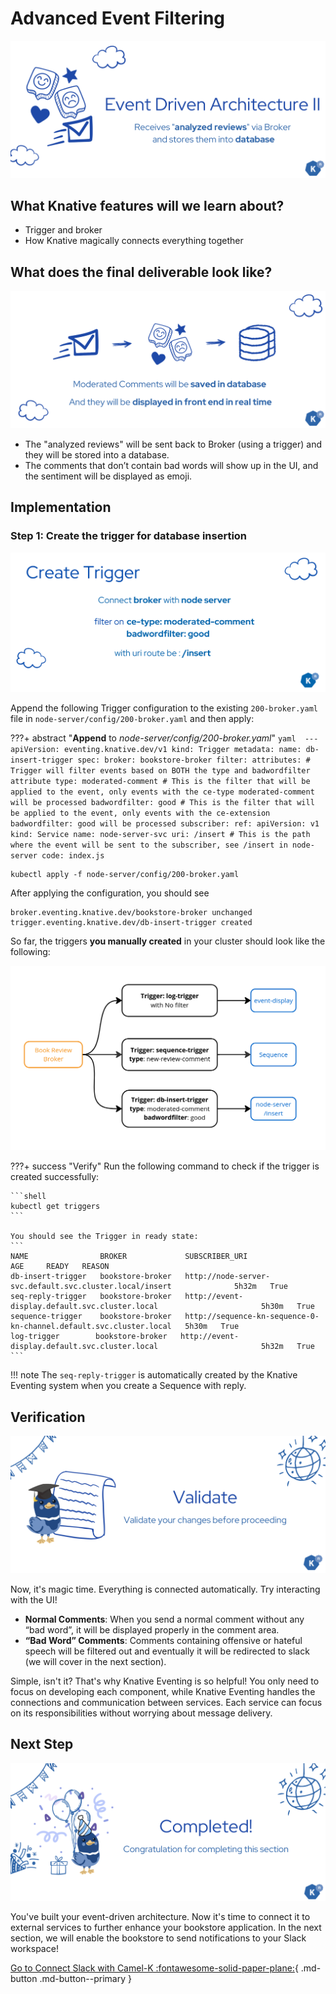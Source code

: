 # **Advanced Event Filtering**

![Image](images/image4.png)

## **What Knative features will we learn about?**

- Trigger and broker
- How Knative magically connects everything together

## **What does the final deliverable look like?**

![Image](images/image6.png)

- The "analyzed reviews" will be sent back to Broker (using a trigger) and they will be stored into a database.
- The comments that don’t contain bad words will show up in the UI, and the sentiment will be displayed as emoji.

## **Implementation**

### **Step 1: Create the trigger for database insertion**

![Image](images/image3.png)

Append the following Trigger configuration to the existing `200-broker.yaml` file in `node-server/config/200-broker.yaml` and then apply:

???+ abstract "**Append** to _node-server/config/200-broker.yaml_"
    ```yaml 
    ---
    apiVersion: eventing.knative.dev/v1
    kind: Trigger
    metadata:
      name: db-insert-trigger
    spec:
      broker: bookstore-broker
      filter:
        attributes: # Trigger will filter events based on BOTH the type and badwordfilter attribute
          type: moderated-comment # This is the filter that will be applied to the event, only events with the ce-type moderated-comment will be processed
          badwordfilter: good # This is the filter that will be applied to the event, only events with the ce-extension badwordfilter: good will be processed
      subscriber:
        ref:
          apiVersion: v1
          kind: Service
          name: node-server-svc
        uri: /insert # This is the path where the event will be sent to the subscriber, see /insert in node-server code: index.js
    ```

```shell
kubectl apply -f node-server/config/200-broker.yaml
```

After applying the configuration, you should see

```
broker.eventing.knative.dev/bookstore-broker unchanged
trigger.eventing.knative.dev/db-insert-trigger created
```

So far, the triggers **you manually created** in your cluster should look like the following:

![Image](images/image5.png)

???+ success "Verify"
    Run the following command to check if the trigger is created successfully:

    ```shell
    kubectl get triggers
    ```

    You should see the Trigger in ready state:
    ```
    NAME                BROKER             SUBSCRIBER_URI                                                       AGE     READY   REASON
    db-insert-trigger   bookstore-broker   http://node-server-svc.default.svc.cluster.local/insert              5h32m   True    
    seq-reply-trigger   bookstore-broker   http://event-display.default.svc.cluster.local                       5h30m   True    
    sequence-trigger    bookstore-broker   http://sequence-kn-sequence-0-kn-channel.default.svc.cluster.local   5h30m   True    
    log-trigger        bookstore-broker   http://event-display.default.svc.cluster.local                       5h32m   True    
    ```

!!! note
    The `seq-reply-trigger` is automatically created by the Knative Eventing system when you create a Sequence with reply.


## **Verification**

![Image](images/image1.png)

Now, it's magic time. Everything is connected automatically. Try interacting with the UI!

- **Normal Comments**: When you send a normal comment without any “bad word”, it will be displayed properly in the comment area.
- **“Bad Word” Comments**: Comments containing offensive or hateful speech will be filtered out and eventually it will be redirected to slack (we will cover in the next section).

Simple, isn't it? That's why Knative Eventing is so helpful! You only need to focus on developing each component, while Knative Eventing handles the connections and communication between services. Each service can focus on its responsibilities without worrying about message delivery.

## **Next Step**

![Image](images/image8.png)

You've built your event-driven architecture. Now it's time to connect it to external services to further enhance your bookstore application. In the next section, we will enable the bookstore to send notifications to your Slack workspace!

[Go to Connect Slack with Camel-K :fontawesome-solid-paper-plane:](../page-7/pg7-slack-camel.md){ .md-button .md-button--primary }